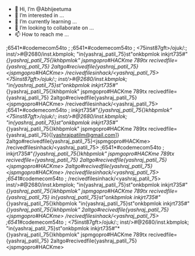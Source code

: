 - 👋 Hi, I’m @Abhijeetuma
- 👀 I’m interested in ...
- 🌱 I’m currently learning ...
- 💞️ I’m looking to collaborate on ...
- 📫 How to reach me ...

<!---
Abhijeetuma/Abhijeetuma is a ✨ special ✨ repository because its `README.md` (this file) appears on your GitHub profile.
You can click the Preview link to take a look at your changes.
--->
;6541*#codemecom54to ;                                                           ;6541*#codemecom54to ;
                                    <75inst87gft>/ojuk/:;
inst/>#@2680/inst.kbmplok;
                                "in{yashraj_patil_75}st"onkbpmlok
                                                                   inkjrt735#"*{}yashraj_patil_75{}khbpmlok"
                                                                                                                     jspmgopro#HACKme<insta>
                                                                                                                   789tx recivedfile={yashraj_patil_75}
  2altgo#recivedfile\{yashraj_patil_75}<jspmgopro#HACKme<insta>>
                                                                  /recivedfilesinhack/<yashraj_patil_75>
<75inst87gft>/ojuk/:;
inst/>#@2680/inst.kbmplok;
"in{yashraj_patil_75}st"onkbpmlok
                                                                                     inkjrt735#"*{}yashraj_patil_75{}khbpmlok"
jspmgopro#HACKme<insta>
  789tx recivedfile={yashraj_patil_75}
                       2altgo#recivedfile\{yashraj_patil_75}<jspmgopro#HACKme<insta>>
  /recivedfilesinhack/<yashraj_patil_75>
             ;6541*#codemecom54to ;                                        inkjrt735#"*{}yashraj_patil_75{}khbpmlok"
                                                                           <75inst87gft>/ojuk/:;
                                               inst/>#@2680/inst.kbmplok;
"in{yashraj_patil_75}st"onkbpmlok
                                                                     inkjrt735#"*{}yashraj_patil_75{}khbpmlok"
jspmgopro#HACKme<insta>
  789tx recivedfile={yashraj_patil_75}{[<yashrajpatilm@gmail.com>]}
                                                                  2altgo#recivedfile\{yashraj_patil_75}<jspmgopro#HACKme<insta>>
                                                                  /recivedfilesinhack/<yashraj_patil_75>
  ;6541*#codemecom54to ;
  inkjrt735#"*{}yashraj_patil_75{}khbpmlok"
jspmgopro#HACKme<insta>
  789tx recivedfile={yashraj_patil_75}
  2altgo#recivedfile\{yashraj_patil_75}<jspmgopro#HACKme<insta>>                             2altgo#recivedfile\{yashraj_patil_75}<jspmgopro#HACKme<insta>>
                                                                                              /recivedfilesinhack/<yashraj_patil_75>
  ;6541*#codemecom54to ;
                                                            /recivedfilesinhack/<yashraj_patil_75>
                                                             inst/>#@2680/inst.kbmplok;
                                                                                          "in{yashraj_patil_75}st"onkbpmlok
inkjrt735#"*{}yashraj_patil_75{}khbpmlok"
jspmgopro#HACKme<insta>
  789tx recivedfile={yashraj_patil_75}                                                                in{yashraj_patil_75}st"onkbpmlok
                             inkjrt735#"*{}yashraj_patil_75{}khbpmlok                                                             "in{yashraj_patil_75}st"onkbpmlok
                                                inkjrt735#"*{}yashraj_patil_75{}khbpmlok"
                                  2altgo#recivedfile\{yashraj_patil_75}                                                             <jspmgopro#HACKme<insta>>
  /recivedfilesinhack/<yashraj_patil_75>                                                            ;6541*#codemecom54to ;
<75inst87gft>/ojuk/:;
inst/>#@2680/inst.kbmplok;
                                                             "in{yashraj_patil_75}st"onkbpmlok
inkjrt735#"*{}yashraj_patil_75{}khbpmlok"
jspmgopro#HACKme<insta>
                                                                                                 789tx recivedfile={yashraj_patil_75}
  2altgo#recivedfile\{yashraj_patil_75}<jspmgopro#HACKme<insta>>
  
